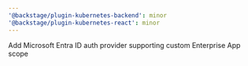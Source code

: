 ```yaml
---
'@backstage/plugin-kubernetes-backend': minor
'@backstage/plugin-kubernetes-react': minor
---
```


Add Microsoft Entra ID auth provider supporting custom Enterprise App scope
